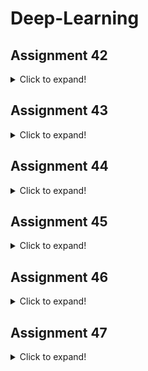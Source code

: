 # Deep-Learning
## Assignment 42
<details>
  <summary>Click to expand!</summary>
  
  ### MLP- Actors Classification
  - Face classification using DeepFace library
  - Use ArcFace model for extract the feature vector and save it into a csv file
  - Create a MLP model and train it with FaceFeatures data
  - [Wandb charts](https://wandb.ai/mehrdadnajafi/actors_classification?workspace=user-mehrdadnajafi)
  - ![Screenshot (46)](https://user-images.githubusercontent.com/88179607/156261873-9d91339b-e87a-436e-a191-d619841919da.png)

  - | Algorithm | MLP Classification |
    | :---: | :---: |
    | Accuracy | 88 % |
  
</details>

## Assignment 43
<details>
  <summary>Click to expand!</summary>
  
  ### Comparison between Machine Learning ( MLP ) and Deep Learning ( CNN + MLP )
  - Comparison between Machine Learning ( MLP ) and Deep Learning ( CNN + MLP )
    - Contains 4 datasets:
      - Mnist
      - Fashion_Mnist
      - Cifar_10
      - Cifar_100

    - Wandb Charts:
      - [Mnist](https://wandb.ai/mehrdadnajafi/Mnist?workspace=user-mehrdadnajafi)
      - [Fashion_Mnist](https://wandb.ai/mehrdadnajafi/Fashion_Mnist?workspace=user-mehrdadnajafi)
      - [Cifar_10](https://wandb.ai/mehrdadnajafi/cifar_10?workspace=user-mehrdadnajafi)
      - [Cifar_100](https://wandb.ai/mehrdadnajafi/cifar_100?workspace=user-mehrdadnajafi)

    - Compare accuracy
      - |   | Accuracy | Accuracy |
        | :---: | :---: | :---: |
        | Datasets | MLP (Machine Learning) | CNN + MLP (Deep Learning) |
        | Mnist | 97% | 99% |
        | Fashion_Mnist| 88% | 89% |
        | Cifar_10 | 42% | 70% |
        | Cifar_100 | 25% | 36% |

</details>

## Assignment 44
<details>
  <summary>Click to expand!</summary>
  
  ### Animals_Classification
  - Classification between 4 animals:
    - Elephant
    - Lion
    - Koala
    - Wolf
  - Collect data using [Pinterest-Crawler](https://github.com/SajjadAemmi/Pinterest-Crawler) repository
  - Collect more than 200 photo data from each animal for Model training
  - Using Augmentation To increase Train data
  - Wandb charts:
    - [Click to see](https://wandb.ai/mehrdadnajafi/Animals_Classification?workspace=user-mehrdadnajafi)
  - Download the model and dataset from link below:
    - [model](https://drive.google.com/drive/folders/1sAf4e7PatE014Nz8ByP8Ce9pwl4ue8aV?usp=sharing)
    - [dataset](https://drive.google.com/drive/folders/1y6lMNTo6dDwXwwkaxnE40FvxYiiXPo48?usp=sharing)

  - | Train Loss: 0.5458 | Val Loss: 0.9695 | Test Loss: 0.6731 |
    | :---: | :---: | :---: |
    | Train ACC: 79% | Val ACC: 64% | Test ACC: 75% |

  ### TelegramBot_animalsClassification
  - Get a image from user and detect the animal in the image.
  - For now it can only detect 4 animals
    - Lion
    - Wolf
    - Elephant
    - Koala

</details>

## Assignment 45
<details>
  <summary>Click to expand!</summary>
  
  ### akhondDetection
  - Recognize that a sheikh is in the picture or an ordinary person
  - using [InceptionV3](https://keras.io/api/applications/inceptionv3/) for base model
  - Wandb charts:
    - [Click to see](https://wandb.ai/mehrdadnajafi/Akhond_Detector?workspace=user-mehrdadnajafi)

  - Accuracy of the model:
    - | Train Acc | Validation Acc | Test Acc |
      | :---: | :---: | :---: |
      | 99% | 100% | 100% |

  ### TelegramBot_akhondDetection
  - Recognize that a sheikh is in the picture or an ordinary person
  - Download the model from the link below:
    - [Model](https://drive.google.com/file/d/1-WmliWNkDhtba2YFdjvYxJ4i44F13jmB/view?usp=sharing)
  
</details>

## Assignment 46
<details>
  <summary>Click to expand!</summary>
  
  ### Face Mask Detection
  - Face Mask Detection using tensorflow keras, opencv, pyside6, mtcnn
  - It can detect the face and predict the mask is on the face or not
  - Using [MobileNetV2](https://keras.io/api/applications/mobilenet/#mobilenetv2-function) for model
  - Dataset:
    - [Click to see](https://www.kaggle.com/ashishjangra27/face-mask-12k-images-dataset)
  - For use the inference folder, You need to download the model folder from link below and put it in inference folder:
    - [Download Model](https://drive.google.com/drive/folders/1Upq7A9dB3zJxt0MVi8dS6XEMv9R2-9vZ?usp=sharing)
  - Wandb Charts:
    - [Click to see](https://wandb.ai/mehrdadnajafi/faceMask_detection?workspace=user-mehrdadnajafi)

  - |     | Accuracy | Loss |
    | :---: | :---: | :---: |
    | MobileNetV2 | 99.8 % | 0.006 |

  - Demo of Application:
    -  ![20220320_150419](https://user-images.githubusercontent.com/88179607/159161517-e4bc37dc-b97a-4302-ac5a-45621d866cfb.gif)

  ### 17 Flowers Classification
  - 17 Flowers Classification using Tensorflow Keras
  - [InceptionV3](https://keras.io/api/applications/inceptionv3/) is used for model
  - Dataset:
    - [Click to see](https://www.kaggle.com/datasets/saidakbarp/17-category-flowers)
  - Model:
    - [Click to see](https://drive.google.com/drive/folders/1ZoobD3eDkRtn4TLWuwNtXFmILTIAp6vY?usp=sharing)
  - Wandb Charts:
    - [Click to see](https://wandb.ai/mehrdadnajafi/17_Flowers?workspace=user-mehrdadnajafi)

  - |     | Accuracy | loss |
    | :---: | :---: | :---: |
    | InceptionV3 | 96 % | 0.1040 |
  
</details>

## Assignment 47
<details>
  <summary>Click to expand!</summary>
  
  ### Age Prediction
  - Age Prediction usign Tensorflow Keras
  - Dataset:
    - [UTKFace](https://www.kaggle.com/datasets/jangedoo/utkface-new)
  - [InceptionV3](https://keras.io/api/applications/inceptionv3/) is used for base model
  - Wandb Charts:
    - [Click to see](https://wandb.ai/mehrdadnajafi/age_Prediction?workspace=user-mehrdadnajafi)
  - You can access the model in Google Drive:
    - [Click to see](https://drive.google.com/drive/folders/1v7v1UXa483BhubFTdH0_W4kIP7L8KZD-?usp=sharing)

  - | Model | Loss (mse) |
    | :--: | :--: |
    | InceptionV3 | 133.49 |
  
  ### HousesPrice_Prediction
  HousesPrice Prediction using Tensorflow Keras
  #### Get the dataset
  - First downlaod the dataset from **[Houses-dataset repository](https://github.com/emanhamed/Houses-dataset)** or open up a terminal and execute the following command:
    - ```
      git clone https://github.com/emanhamed/Houses-dataset
      ```
  #### Train the model
  - Then execute the following command in terminal for train the model:
    - ```
      python cnn_regression.py --dataset "Houses-dataset\Houses Dataset"
      ```
  #### Use the inference
  - And after the training done, You can execute the following command for Inference:
  - Or you can download the trained model from my google drive and put the model folder into your folder:
    - [Click to see](https://drive.google.com/drive/folders/1lK6ccTRAGs3ByWdRO00FvLh0zzmHGD90) 
    - ```
      python inference.py --input-path "[Input Patth]"
      ```
  
</details>
